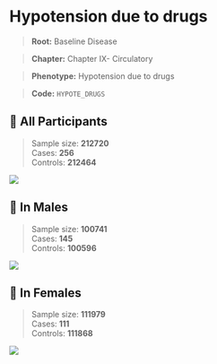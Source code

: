 # Hypotension due to drugs

> **Root:** Baseline Disease  

> **Chapter:** Chapter IX- Circulatory  

> **Phenotype:** Hypotension due to drugs  

> **Code:** `HYPOTE_DRUGS`

## 🧪 All Participants  
> Sample size: **212720**  
> Cases: **256**  
> Controls: **212464**
<img src="/Disease/Figures/ALL/Incidence/HYPOTE_DRUGS.png"/>
<CsvTable src="/Disease_Data/ALL/Incidence/COX_HYPOTE_DRUGS.csv" label="🔍 View full results" />

## 👨 In Males  
> Sample size: **100741**  
> Cases: **145**  
> Controls: **100596**
<img src="/Disease/Figures/Male/Incidence/HYPOTE_DRUGS.png"/>
<CsvTable src="/Disease_Data/Male/Incidence/COX_HYPOTE_DRUGS.csv" label="🔍 View full results" />

## 👩 In Females  
> Sample size: **111979**  
> Cases: **111**  
> Controls: **111868**
<img src="/Disease/Figures/Female/Incidence/HYPOTE_DRUGS.png"/>
<CsvTable src="/Disease_Data/Female/Incidence/COX_HYPOTE_DRUGS.csv" label="🔍 View full results" />
